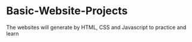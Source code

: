# Basic-Website-Projects
The websites will generate by HTML, CSS and Javascript to practice and learn 
